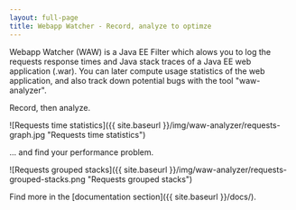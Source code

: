 ```yaml
---
layout: full-page
title: Webapp Watcher - Record, analyze to optimze
---
```


Webapp Watcher (WAW) is a Java EE Filter which alows you to log the requests response times and Java stack traces of a Java EE web application (.war). You can later compute usage statistics of the web application, and also track down potential bugs with the tool "waw-analyzer".

Record, then analyze.

![Requests time statistics]({{ site.baseurl }}/img/waw-analyzer/requests-graph.jpg "Requests time statistics")

... and find your performance problem.

![Requests grouped stacks]({{ site.baseurl }}/img/waw-analyzer/requests-grouped-stacks.png "Requests grouped stacks")

Find more in the [documentation section]({{ site.baseurl }}/docs/).
